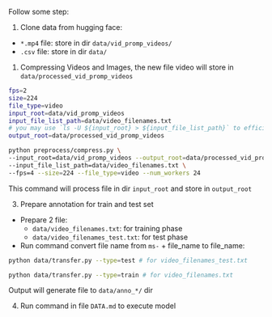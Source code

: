 Follow some step:

1. Clone data from hugging face:
- `*.mp4` file: store in dir `data/vid_promp_videos/`
- `.csv` file: store in dir `data/`

1. Compressing Videos and Images, the new file video will store in `data/processed_vid_promp_videos`

```bash
fps=2
size=224
file_type=video
input_root=data/vid_promp_videos
input_file_list_path=data/video_filenames.txt
# you may use `ls -U ${input_root} > ${input_file_list_path}` to efficiently generate the file above.
output_root=data/processed_vid_promp_videos

python preprocess/compress.py \
--input_root=data/vid_promp_videos --output_root=data/processed_vid_promp_videos \
--input_file_list_path=data/video_filenames.txt \
--fps=4 --size=224 --file_type=video --num_workers 24 
```

This command will process file in dir `input_root` and store in `output_root`

3. Prepare annotation for train and test set
- Prepare 2 file:
  - `data/video_filenames.txt`: for training phase
  - `data/video_filenames_test.txt`: for test phase
- Run command convert file name from `ms-` + file_name to file_name:

```bash
python data/transfer.py --type=test # for video_filenames_test.txt

python data/transfer.py --type=train # for video_filenames.txt
```

Output will generate file to `data/anno_*/` dir

4. Run command in file `DATA.md` to execute model